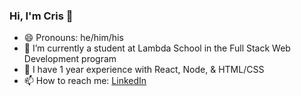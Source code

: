 ### Hi, I'm Cris 👋
- 😄 Pronouns: he/him/his
- 🔭 I’m currently a student at Lambda School in the Full Stack Web Development program
- 🌱 I have 1 year experience with React, Node, & HTML/CSS
- 📫 How to reach me: [LinkedIn](https://www.linkedin.com/in/cris-lafortune/)

